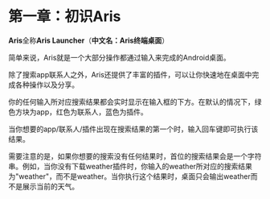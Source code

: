 # 第一章：初识Aris

**Aris**全称**Aris Launcher**（**中文名：Aris终端桌面**）

简单来说，Aris就是一个大部分操作都通过输入来完成的Android桌面。

除了搜索app联系人之外，Aris还提供了丰富的插件，可以让你快速地在桌面中完成各种操作以及分享。



你的任何输入所对应搜索结果都会实时显示在输入框的下方。在默认的情况下，绿色方块为app，红色为联系人，蓝色为插件。

当你想要的app/联系人/插件出现在搜索结果的第一个时，输入回车键即可执行该结果。

需要注意的是，如果你想要的搜索没有任何结果时，首位的搜索结果会是一个字符串。例如，当你没有下载weather插件时，你输入的weather所对应的搜索结果为"weather"，而不是weather。当你执行这个结果时，桌面只会输出weather而不是展示当前的天气。

